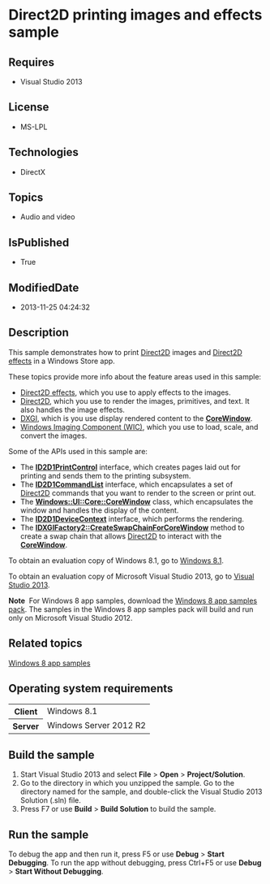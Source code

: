 # Direct2D printing images and effects sample
## Requires
* Visual Studio 2013
## License
* MS-LPL
## Technologies
* DirectX
## Topics
* Audio and video
## IsPublished
* True
## ModifiedDate
* 2013-11-25 04:24:32
## Description

<div id="mainSection">
<p>This sample demonstrates how to print <a href="http://msdn.microsoft.com/library/windows/apps/dd370990">
Direct2D</a> images and <a href="http://msdn.microsoft.com/library/windows/apps/hh706327">
Direct2D effects</a> in a Windows Store app. </p>
<p>These topics provide more info about the feature areas used in this sample:</p>
<ul>
<li><a href="http://msdn.microsoft.com/library/windows/apps/hh706327">Direct2D effects</a>, which you use to apply effects to the images.
</li><li><a href="http://msdn.microsoft.com/library/windows/apps/dd370990">Direct2D</a>, which you use to render the images, primitives, and text. It also handles the image effects.
</li><li><a href="http://msdn.microsoft.com/library/windows/apps/hh404534">DXGI</a>, which is you use display rendered content to the
<a href="http://msdn.microsoft.com/library/windows/apps/br208225"><b>CoreWindow</b></a>.
</li><li><a href="http://msdn.microsoft.com/library/windows/apps/ee719655">Windows Imaging Component (WIC)</a>, which you use to load, scale, and convert the images.
</li></ul>
<p></p>
<p>Some of the APIs used in this sample are:</p>
<ul>
<li>The <a href="http://msdn.microsoft.com/library/windows/apps/hh847997"><b>ID2D1PrintControl</b></a> interface, which creates pages laid out for printing and sends them to the printing subsystem.
</li><li>The <a href="http://msdn.microsoft.com/library/windows/apps/hh404392"><b>ID2D1CommandList</b></a> interface, which encapsulates a set of
<a href="http://msdn.microsoft.com/library/windows/apps/dd370990">Direct2D</a> commands that you want to render to the screen or print out.
</li><li>The <a href="http://msdn.microsoft.com/library/windows/apps/br208225"><b>Windows::UI::Core::CoreWindow</b></a> class, which encapsulates the window and handles the display of the content.
</li><li>The <a href="http://msdn.microsoft.com/library/windows/apps/hh404479"><b>ID2D1DeviceContext</b></a> interface, which performs the rendering.
</li><li>The <a href="http://msdn.microsoft.com/library/windows/apps/hh404559"><b>IDXGIFactory2::CreateSwapChainForCoreWindow</b></a> method to create a swap chain that allows
<a href="http://msdn.microsoft.com/library/windows/apps/dd370990">Direct2D</a> to interact with the
<a href="http://msdn.microsoft.com/library/windows/apps/br208225"><b>CoreWindow</b></a>.
</li></ul>
<p></p>
<p>To obtain an evaluation copy of Windows&nbsp;8.1, go to <a href="http://go.microsoft.com/fwlink/p/?linkid=301696">
Windows&nbsp;8.1</a>.</p>
<p>To obtain an evaluation copy of Microsoft Visual Studio&nbsp;2013, go to <a href="http://go.microsoft.com/fwlink/p/?linkid=301697">
Visual Studio&nbsp;2013</a>.</p>
<p></p>
<p class="note"><b>Note</b>&nbsp;&nbsp;For Windows&nbsp;8 app samples, download the <a href="http://go.microsoft.com/fwlink/p/?LinkId=301698">
Windows&nbsp;8 app samples pack</a>. The samples in the Windows&nbsp;8 app samples pack will build and run only on Microsoft Visual Studio&nbsp;2012.</p>
<p></p>
<h2><a id="related_topics"></a>Related topics</h2>
<dl><dt><a href="http://go.microsoft.com/fwlink/p/?LinkID=227694">Windows 8 app samples</a>
</dt></dl>
<h2>Operating system requirements</h2>
<table>
<tbody>
<tr>
<th>Client</th>
<td><dt>Windows&nbsp;8.1 </dt></td>
</tr>
<tr>
<th>Server</th>
<td><dt>Windows Server&nbsp;2012&nbsp;R2 </dt></td>
</tr>
</tbody>
</table>
<h2>Build the sample</h2>
<ol>
<li>Start Visual Studio&nbsp;2013 and select <b>File</b> &gt; <b>Open</b> &gt; <b>Project/Solution</b>.
</li><li>Go to the directory in which you unzipped the sample. Go to the directory named for the sample, and double-click the Visual Studio&nbsp;2013 Solution (.sln) file.
</li><li>Press F7 or use <b>Build</b> &gt; <b>Build Solution</b> to build the sample. </li></ol>
<h2>Run the sample</h2>
<p>To debug the app and then run it, press F5 or use <b>Debug</b> &gt; <b>Start Debugging</b>. To run the app without debugging, press Ctrl&#43;F5 or use
<b>Debug</b> &gt; <b>Start Without Debugging</b>. </p>
</div>
